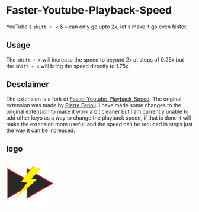# Faster-Youtube-Playback-Speed
YouTube's `shift +` ` <` &amp; `>` can only go upto 2x, let's make it go even faster.

## Usage
The `shift + >` will increase the speed to beyond 2x at steps of 0.25x but the `shift + <` will bring the speed directly to 1.75x.

## Desclaimer
The extension is a fork of [Faster-Youtube-Playback-Speed](https://addons.mozilla.org/en-US/firefox/addon/faster-playback-on-youtube/?utm_content=addons-manager-reviews-link&utm_medium=firefox-browser&utm_source=firefox-browser). The original extension was made by [Pierre Fenoll](https://addons.mozilla.org/en-US/firefox/user/16825521/). I have made some changes to the original extension to make it work a bit cleaner but I am currently unable to add other keys as a way to change the playback speed, if that is done it will make the extension more usefull and the speed can be reduced in steps just the way it can be increased. 

## logo
![logo](./logo.png)